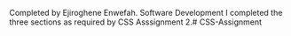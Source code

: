 Completed by Ejiroghene Enwefah. 
Software Development
I completed the three sections as required by CSS Asssignment 2.# CSS-Assignment
